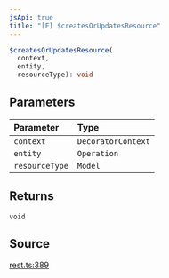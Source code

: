 ```yaml
---
jsApi: true
title: "[F] $createsOrUpdatesResource"
---
```


```ts
$createsOrUpdatesResource(
  context,
  entity,
  resourceType): void
```

## Parameters

| Parameter      | Type               |
| :------------- | :----------------- |
| `context`      | `DecoratorContext` |
| `entity`       | `Operation`        |
| `resourceType` | `Model`            |

## Returns

`void`

## Source

[rest.ts:389](https://github.com/markcowl/cadl/blob/3db15286/packages/rest/src/rest.ts#L389)
